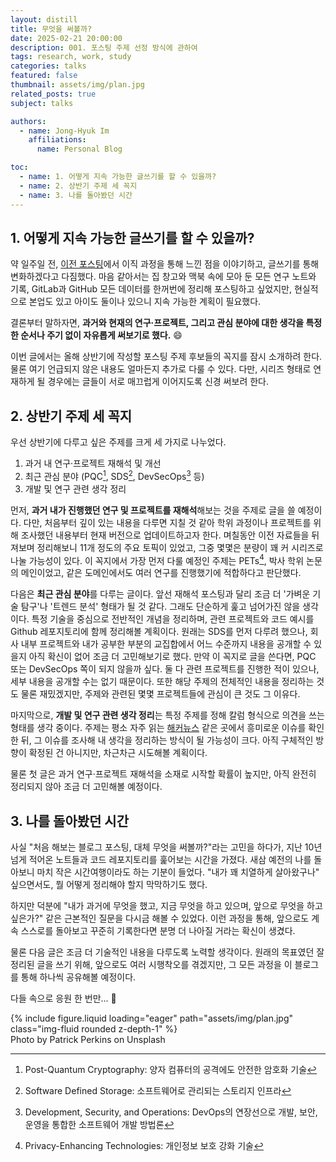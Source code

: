 ```yaml
---
layout: distill
title: 무엇을 써볼까?
date: 2025-02-21 20:00:00
description: 001. 포스팅 주제 선정 방식에 관하여
tags: research, work, study
categories: talks
featured: false
thumbnail: assets/img/plan.jpg
related_posts: true
subject: talks

authors:
  - name: Jong-Hyuk Im
    affiliations:
      name: Personal Blog

toc:
  - name: 1. 어떻게 지속 가능한 글쓰기를 할 수 있을까?
  - name: 2. 상반기 주제 세 꼭지
  - name: 3. 나를 돌아봤던 시간
---
```


## 1. 어떻게 지속 가능한 글쓰기를 할 수 있을까?

약 일주일 전, [이전 포스팅](/blog/2025/talk0)에서 이직 과정을 통해 느낀 점을 이야기하고, 글쓰기를 통해 변화하겠다고 다짐했다. 마음 같아서는 집 창고와 맥북 속에 모아 둔 모든 연구 노트와 기록, GitLab과 GitHub 모든 데이터를 한꺼번에 정리해 포스팅하고 싶었지만, 현실적으로 본업도 있고 아이도 둘이나 있으니 지속 가능한 계획이 필요했다.

결론부터 말하자면, **과거와 현재의 연구·프로젝트, 그리고 관심 분야에 대한 생각을 특정한 순서나 주기 없이 자유롭게 써보기로 했다.** 😄

이번 글에서는 올해 상반기에 작성할 포스팅 주제 후보들의 꼭지를 잠시 소개하려 한다. 물론 여기 언급되지 않은 내용도 얼마든지 추가로 다룰 수 있다. 다만, 시리즈 형태로 연재하게 될 경우에는 글들이 서로 매끄럽게 이어지도록 신경 써보려 한다.

## 2. 상반기 주제 세 꼭지

우선 상반기에 다루고 싶은 주제를 크게 세 가지로 나누었다.

1. 과거 내 연구·프로젝트 재해석 및 개선
2. 최근 관심 분야 (PQC[^1], SDS[^2], DevSecOps[^3] 등)
3. 개발 및 연구 관련 생각 정리

먼저, **과거 내가 진행했던 연구 및 프로젝트를 재해석**해보는 것을 주제로 글을 쓸 예정이다. 다만, 처음부터 깊이 있는 내용을 다루면 지칠 것 같아 학위 과정이나 프로젝트를 위해 조사했던 내용부터 현재 버전으로 업데이트하고자 한다. 며칠동안 이전 자료들을 뒤져보며 정리해보니 11개 정도의 주요 토픽이 있었고, 그중 몇몇은 분량이 꽤 커 시리즈로 나눌 가능성이 있다. 이 꼭지에서 가장 먼저 다룰 예정인 주제는 PETs[^4], 박사 학위 논문의 메인이었고, 같은 도메인에서도 여러 연구를 진행했기에 적합하다고 판단했다.

다음은 **최근 관심 분야**를 다루는 글이다. 앞선 재해석 포스팅과 달리 조금 더 '가벼운 기술 탐구'나 '트렌드 분석' 형태가 될 것 같다. 그래도 단순하게 훑고 넘어가진 않을 생각이다. 특정 기술을 중심으로 전반적인 개념을 정리하며, 관련 프로젝트와 코드 예시를 Github 레포지토리에 함께 정리해볼 계획이다. 원래는 SDS를 먼저 다루려 했으나, 회사 내부 프로젝트와 내가 공부한 부분의 교집합에서 어느 수준까지 내용을 공개할 수 있을지 아직 확신이 없어 조금 더 고민해보기로 했다. 만약 이 꼭지로 글을 쓴다면, PQC 또는 DevSecOps 쪽이 되지 않을까 싶다. 둘 다 관련 프로젝트를 진행한 적이 있으나, 세부 내용을 공개할 수는 없기 때문이다. 또한 해당 주제의 전체적인 내용을 정리하는 것도 물론 재밌겠지만, 주제와 관련된 몇몇 프로젝트들에 관심이 큰 것도 그 이유다.

마지막으로, **개발 및 연구 관련 생각 정리**는 특정 주제를 정해 칼럼 형식으로 의견을 쓰는 형태를 생각 중이다. 주제는 평소 자주 읽는 [해커뉴스](https://news.ycombinator.com/) 같은 곳에서 흥미로운 이슈를 확인한 뒤, 그 이슈를 조사해 내 생각을 정리하는 방식이 될 가능성이 크다. 아직 구체적인 방향이 확정된 건 아니지만, 차근차근 시도해볼 계획이다.

물론 첫 글은 과거 연구·프로젝트 재해석을 소재로 시작할 확률이 높지만, 아직 완전히 정리되지 않아 조금 더 고민해볼 예정이다.

## 3. 나를 돌아봤던 시간

사실 "처음 해보는 블로그 포스팅, 대체 무엇을 써볼까?"라는 고민을 하다가, 지난 10년 넘게 적어온 노트들과 코드 레포지토리를 훑어보는 시간을 가졌다. 새삼 예전의 나를 돌아보니 마치 작은 시간여행이라도 하는 기분이 들었다. "내가 꽤 치열하게 살아왔구나" 싶으면서도, 뭘 어떻게 정리해야 할지 막막하기도 했다.

하지만 덕분에 "내가 과거에 무엇을 했고, 지금 무엇을 하고 있으며, 앞으로 무엇을 하고 싶은가?" 같은 근본적인 질문을 다시금 해볼 수 있었다. 이런 과정을 통해, 앞으로도 계속 스스로를 돌아보고 꾸준히 기록한다면 분명 더 나아질 거라는 확신이 생겼다.

물론 다음 글은 조금 더 기술적인 내용을 다루도록 노력할 생각이다. 원래의 목표였던 잘 정리된 글을 쓰기 위해, 앞으로도 여러 시행착오를 겪겠지만, 그 모든 과정을 이 블로그를 통해 하나씩 공유해볼 예정이다.

다들 속으로 응원 한 번만... :pray:

[^1]: Post-Quantum Cryptography: 양자 컴퓨터의 공격에도 안전한 암호화 기술
[^2]: Software Defined Storage: 소프트웨어로 관리되는 스토리지 인프라
[^3]: Development, Security, and Operations: DevOps의 연장선으로 개발, 보안, 운영을 통합한 소프트웨어 개발 방법론
[^4]: Privacy-Enhancing Technologies: 개인정보 보호 강화 기술

<div class="row mt-3">
    <div class="col-sm mt-3 mt-md-0">
        {% include figure.liquid loading="eager" path="assets/img/plan.jpg" class="img-fluid rounded z-depth-1" %}
    </div>
</div>
<div class="caption">
    Photo by Patrick Perkins on Unsplash
</div>
